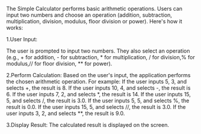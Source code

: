 The Simple Calculator performs basic arithmetic operations. Users can input two numbers and choose an operation (addition, subtraction, multiplication, division, modulus, floor division or power). Here's how it works:

1.User Input:

 The user is prompted to input two numbers.
  They also select an operation (e.g., + for addition, - for subtraction, * for multiplication, / for division,% for modulus,// for floor division, ** for power).

2.Perform Calculation:
  Based on the user's input, the application performs the chosen arithmetic operation.
  For example:
    If the user inputs 5, 3, and selects +, the result is 8.
    If the user inputs 10, 4, and selects -, the result is 6.
    If the user inputs 7, 2, and selects *, the result is 14.
    If the user inputs 15, 5, and selects /, the result is 3.0.
    If the user inputs 5, 5, and selects %, the result is 0.0.
    If the user inputs 15, 5, and selects //, the result is 3.0.
    If the user inputs 3, 2, and selects **, the result is 9.0.

3.Display Result:
  The calculated result is displayed on the screen.

